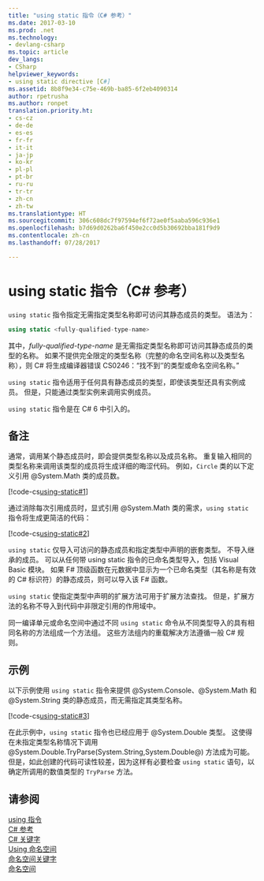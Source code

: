 ```yaml
---
title: "using static 指令（C# 参考）"
ms.date: 2017-03-10
ms.prod: .net
ms.technology:
- devlang-csharp
ms.topic: article
dev_langs:
- CSharp
helpviewer_keywords:
- using static directive [C#]
ms.assetid: 8b8f9e34-c75e-469b-ba85-6f2eb4090314
author: rpetrusha
ms.author: ronpet
translation.priority.ht:
- cs-cz
- de-de
- es-es
- fr-fr
- it-it
- ja-jp
- ko-kr
- pl-pl
- pt-br
- ru-ru
- tr-tr
- zh-cn
- zh-tw
ms.translationtype: HT
ms.sourcegitcommit: 306c608dc7f97594ef6f72ae0f5aaba596c936e1
ms.openlocfilehash: b7d69d0262ba6f450e2cc0d5b30692bba181f9d9
ms.contentlocale: zh-cn
ms.lasthandoff: 07/28/2017

---
```

# <a name="using-static-directive-c-reference"></a>using static 指令（C# 参考）

`using static` 指令指定无需指定类型名称即可访问其静态成员的类型。 语法为：

```csharp
using static <fully-qualified-type-name>
```

其中，*fully-qualified-type-name* 是无需指定类型名称即可访问其静态成员的类型的名称。 如果不提供完全限定的类型名称（完整的命名空间名称以及类型名称），则 C# 将生成编译器错误 CS0246：“找不到‘<type-name>’的类型或命名空间名称。”

`using static` 指令适用于任何具有静态成员的类型，即使该类型还具有实例成员。 但是，只能通过类型实例来调用实例成员。

`using static` 指令是在 C# 6 中引入的。

## <a name="remarks"></a>备注
 
通常，调用某个静态成员时，即会提供类型名称以及成员名称。 重复输入相同的类型名称来调用该类型的成员将生成详细的晦涩代码。 例如，`Circle` 类的以下定义引用 @System.Math 类的成员数。
  
[!code-cs[using-static#1](../../../../samples/snippets/csharp/language-reference/keywords/using/using-static1.cs#1)]

通过消除每次引用成员时，显式引用 @System.Math 类的需求，`using static` 指令将生成更简洁的代码：

[!code-cs[using-static#2](../../../../samples/snippets/csharp/language-reference/keywords/using/using-static2.cs#1)]

`using static` 仅导入可访问的静态成员和指定类型中声明的嵌套类型。  不导入继承的成员。  可以从任何带 using static 指令的已命名类型导入，包括 Visual Basic 模块。  如果 F# 顶级函数在元数据中显示为一个已命名类型（其名称是有效的 C# 标识符）的静态成员，则可以导入该 F# 函数。  
  
 `using static` 使指定类型中声明的扩展方法可用于扩展方法查找。  但是，扩展方法的名称不导入到代码中非限定引用的作用域中。  
  
 同一编译单元或命名空间中通过不同 `using static` 命令从不同类型导入的具有相同名称的方法组成一个方法组。  这些方法组内的重载解决方法遵循一般 C# 规则。  
  
## <a name="example"></a>示例

以下示例使用 `using static` 指令来提供 @System.Console、@System.Math 和 @System.String 类的静态成员，而无需指定其类型名称。

[!code-cs[using-static#3](../../../../samples/snippets/csharp/language-reference/keywords/using/using-static3.cs)]

在此示例中，`using static` 指令也已经应用于 @System.Double 类型。 这使得在未指定类型名称情况下调用 @System.Double.TryParse(System.String,System.Double@) 方法成为可能。 但是，如此创建的代码可读性较差，因为这样有必要检查 `using static` 语句，以确定所调用的数值类型的 `TryParse` 方法。

## <a name="see-also"></a>请参阅

[using 指令](using-directive.md)   
[C# 参考](../../../csharp/language-reference/index.md)   
[C# 关键字](../../../csharp/language-reference/keywords/index.md)   
[Using 命名空间](../../../csharp/programming-guide/namespaces/using-namespaces.md)   
[命名空间关键字](../../../csharp/language-reference/keywords/namespace-keywords.md)   
[命名空间](../../../csharp/programming-guide/namespaces/index.md)   

